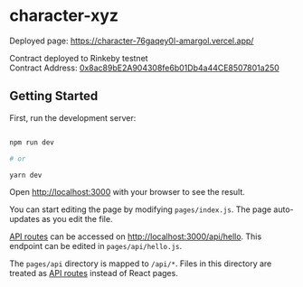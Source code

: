 # character-xyz

Deployed page: https://character-76gaqey0l-amargol.vercel.app/  
  
Contract deployed to Rinkeby testnet  
Contract Address: [0x8ac89bE2A904308fe6b01Db4a44CE8507801a250](https://rinkeby.etherscan.io/address/0x8ac89be2a904308fe6b01db4a44ce8507801a250)
  

## Getting Started

  

First, run the development server:

  

```bash

npm run dev

# or

yarn dev

```

  

Open [http://localhost:3000](http://localhost:3000) with your browser to see the result.

  

You can start editing the page by modifying `pages/index.js`. The page auto-updates as you edit the file.

  

[API routes](https://nextjs.org/docs/api-routes/introduction) can be accessed on [http://localhost:3000/api/hello](http://localhost:3000/api/hello). This endpoint can be edited in `pages/api/hello.js`.

  

The `pages/api` directory is mapped to `/api/*`. Files in this directory are treated as [API routes](https://nextjs.org/docs/api-routes/introduction) instead of React pages.